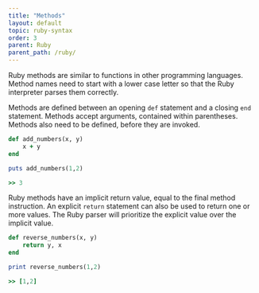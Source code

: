 ```yaml
---
title: "Methods"
layout: default
topic: ruby-syntax
order: 3
parent: Ruby
parent_path: /ruby/
---
```

Ruby methods are similar to functions in other programming languages. Method names need to start with a lower case letter so that the Ruby interpreter parses them correctly.

Methods are defined between an opening `def` statement and a closing `end` statement. Methods accept arguments, contained within parentheses. Methods also need to be defined, before they are invoked.
```ruby
def add_numbers(x, y)
    x + y
end

puts add_numbers(1,2)

>> 3
```

Ruby methods have an implicit return value, equal to the final method instruction. An explicit `return` statement can also be used to return one or more values. The Ruby parser will prioritize the explicit value over the implicit value.
```ruby
def reverse_numbers(x, y)
    return y, x
end

print reverse_numbers(1,2)

>> [1,2]
```